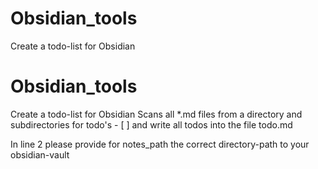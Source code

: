 # Obsidian_tools
Create a todo-list for Obsidian
# Obsidian_tools
Create a todo-list for Obsidian
Scans all *.md files from a directory and subdirectories for todo's - [ ] and write all todos into the file todo.md

In line 2 please provide for notes_path the correct directory-path to your obsidian-vault
